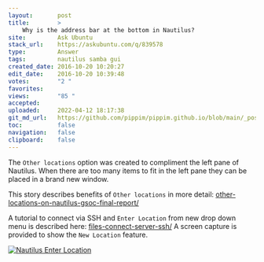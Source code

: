 ```yaml
---
layout:       post
title:        >
    Why is the address bar at the bottom in Nautilus?
site:         Ask Ubuntu
stack_url:    https://askubuntu.com/q/839578
type:         Answer
tags:         nautilus samba gui
created_date: 2016-10-20 10:20:27
edit_date:    2016-10-20 10:39:48
votes:        "2 "
favorites:    
views:        "85 "
accepted:     
uploaded:     2022-04-12 18:17:38
git_md_url:   https://github.com/pippim/pippim.github.io/blob/main/_posts/2016/2016-10-20-Why-is-the-address-bar-at-the-bottom-in-Nautilus_.md
toc:          false
navigation:   false
clipboard:    false
---
```


The `Other locations` option was created to compliment the left pane of Nautilus. When there are too many items to fit in the left pane they can be placed in a brand new window.

This story describes benefits of `Other locations` in more detail: [other-locations-on-nautilus-gsoc-final-report/][1]

A tutorial to connect via SSH and `Enter Location` from new drop down menu is described here: [files-connect-server-ssh/][3] A screen capture is provided to show the `New Location` feature.

[![Nautilus Enter Location][4]][4]


  [1]: https://feaneron.com/2015/08/21/other-locations-on-nautilus-gsoc-final-report/
  [2]: https://help.gnome.org/users/gnome-help/unstable/nautilus-connect.html.en
  [3]: https://fedoramagazine.org/files-connect-server-ssh/
  [4]: https://i.stack.imgur.com/qwaZs.png
